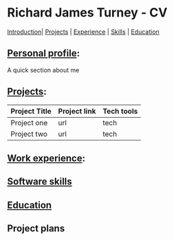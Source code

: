 # Richard James Turney - CV
[Introduction](#personal-profile)| [Projects](#projects) | [Experience](#work-experience) | [Skills](#software-skills) | [Education](#work-experience)

## [Personal profile](#personal-profile):

A quick section about me

## [Projects](#projects):

Project Title | Project link | Tech tools 
--------------|--------------|-------------
Project one | url | tech
Project two | url| tech

## [Work experience](#work-experience):


## [Software skills](#software-skills) 


## [Education](#work-experience)

## Project plans 
